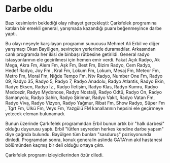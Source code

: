 # Darbe oldu

Bazı kesimlerin beklediği olay nihayet gerçekleşti: Çarkıfelek
programına katılan bir emekli general, yarışmada kazandığı puanı
beğenmeyince darbe yaptı.

Bu olayı neşeyle karşılayan programın sunucusu Mehmet Ali Erbil ve
diğer yarışmaçı Okan Bayülgen, sevinçten yerlerinde
duramadılar. Arkasından canlı programda her ikisi de binbaşı rütbesine
getirildi. General radyo istasyonlarının ele geçirilmesi için hemen
emir verdi. Fakat Açık Radyo, Ak Mega, Akra Fm, Alem Fm, Aşk Fm, Best
Fm, Bizim Radyo, Cem Radyo, Hedef Radyo, Joy Fm , Kral Fm, Lokum Fm,
Lokum, Mesaj Fm, Meteor Fm, Metro Fm, Moral Fm, Niğde Tempo Fm, Ntv
Radyo, Number One Fm, Radyo 09, Radyo 35, Radyo 5, Radyo 7, Radyo
Anadolu, Radyo Atlantis, Radyo Ekin, Radyo Eksen, Radyo İz , Radyo
İletişim, Radyo Klas, Radyo Kumru, Radyo Medcezir, Radyo Mydonose,
Radyo Nostalji, Radyo Odtü, Radyo On, Radyo Samanyolu, Radyo Şahin,
Radyo Şirinnar, Radyo Vakit, Radyo Vatan Fm, Radyo Viva, Radyo Vizyon,
Radyo Yağmur, Ribat Fm, Show Radyo, Süper Fm , Tgrt Fm, Ülkü Fm, Veys
Fm, Yazgülü FM kanallarının hepsini ele geçirmeye yetecek eleman
bulunamadı.

Bunun üzerinde Çarkıfelek programından Erbil bunun artık bir "halk
darbesi" olduğu duyurusu yaptı. Erbil "lütfen seyreden herkes kendine
darbe yapsın" diye çağrıda bulundu. Bayülgen tüm bunları "sasduruş"
pozisyonunda dinledi. Programdan sonra, konuk generalin aslında
GATA'nın akıl hastanesi bölümünden kaçmış bir deli olduğu ortaya
çıktı.

Çarkıfelek programı izleyicilerinden özür diledi.







